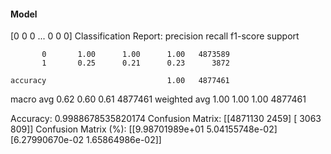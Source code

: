 #### Model
[0 0 0 ... 0 0 0]
Classification Report:
              precision    recall  f1-score   support

           0       1.00      1.00      1.00   4873589
           1       0.25      0.21      0.23      3872

    accuracy                           1.00   4877461
   macro avg       0.62      0.60      0.61   4877461
weighted avg       1.00      1.00      1.00   4877461

Accuracy: 0.9988678535820174
Confusion Matrix:
[[4871130    2459]
 [   3063     809]]
Confusion Matrix (%):
[[9.98701989e+01 5.04155748e-02]
 [6.27990670e-02 1.65864986e-02]]
